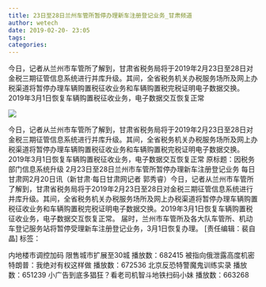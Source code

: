 ```yaml
---
title: 23日至28日兰州车管所暂停办理新车注册登记业务_甘肃频道
author: wetech
date: 2019-02-20- 23:05
tags: 
categories: 
---
```

今日，记者从兰州市车管所了解到，甘肃省税务局将于2019年2月23日至28日对金税三期征管信息系统进行并库升级。其间，全省税务机关办税服务场所及网上办税渠道将暂停办理车辆购置税征收业务和车辆购置税完税证明电子数据交换。2019年3月1日恢复车辆购置税征收业务，电子数据交互恢复正常
<!-- more -->
                
<img align="center" border="0" src="http://p2.ifengimg.com/a/2016/0810/204c433878d5cf9size1_w16_h16.png" />
                
                
            
今日，记者从兰州市车管所了解到，甘肃省税务局将于2019年2月23日至28日对金税三期征管信息系统进行并库升级。其间，全省税务机关办税服务场所及网上办税渠道将暂停办理车辆购置税征收业务和车辆购置税完税证明电子数据交换。2019年3月1日恢复车辆购置税征收业务，电子数据交互恢复正常
原标题：因税务部门信息系统升级 2月23日至28日兰州市车管所暂停办理新车注册登记业务
每日甘肃网2月20日讯（新甘肃·每日甘肃网记者 郭秀睿）今日，记者从兰州市车管所了解到，甘肃省税务局将于2019年2月23日至28日对金税三期征管信息系统进行并库升级。其间，全省税务机关办税服务场所及网上办税渠道将暂停办理车辆购置税征收业务和车辆购置税完税证明电子数据交换。2019年3月1日恢复车辆购置税征收业务，电子数据交互恢复正常。
届时，兰州市车管所及各大队车管所、机动车登记服务站将暂停受理新车注册登记业务，3月1日恢复办理。
[责任编辑：裴自晶]
标签：
 
 
             
内地楼市调控加码 限售城市扩展至30城
播放数：682415
被指向俄泄露高度机密 特朗普：我绝对有权这样做
播放数：672536
北京反恐特警魔鬼训练实录
播放数：651239
小广告到底多猖狂？看老司机智斗地铁扫码小妹
播放数：663268
